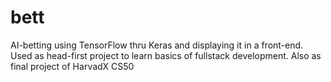 # bett
AI-betting using TensorFlow thru Keras and displaying it in a front-end. Used as head-first project to learn basics of fullstack development. Also as final project of HarvadX CS50
